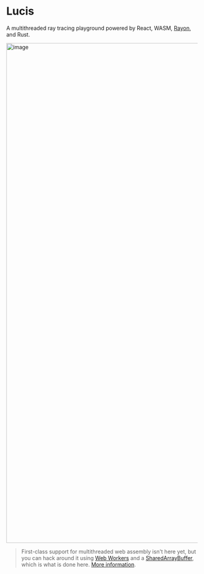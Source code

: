 # Lucis

A multithreaded ray tracing playground powered by React, WASM, [Rayon](https://crates.io/crates/rayon), and Rust.

<img width="1314" alt="image" src="https://user-images.githubusercontent.com/45083086/197078147-b2204338-4b18-434d-9b1a-cf61bd97a260.png">

> First-class support for multithreaded web assembly isn't here yet, but you can hack around it
> using [Web Workers](https://developer.mozilla.org/en-US/docs/Web/API/Web_Workers_API/Using_web_workers) and 
> a [SharedArrayBuffer](https://developer.mozilla.org/en-US/docs/Web/JavaScript/Reference/Global_Objects/SharedArrayBuffer), which is what is done here. 
> [More information](https://developer.mozilla.org/en-US/docs/Web/API/Web_Workers_API/Using_web_workers).
